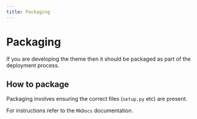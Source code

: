 ```yaml
---
title: Packaging
---
```


# Packaging

If you are developing the theme then it should be packaged
as part of the deployment process.

## How to package

Packaging involves ensuring the correct files (`setup.py` etc) are
present. 

For instructions refer to the `MkDocs` documentation.
